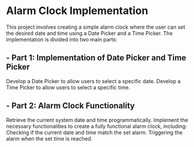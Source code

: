 # Alarm Clock Implementation
This project involves creating a simple alarm clock where the user can set the desired date and time using a Date Picker and a Time Picker. The implementation is divided into two main parts:

## - Part 1: Implementation of Date Picker and Time Picker
Develop a Date Picker to allow users to select a specific date. Develop a Time Picker to allow users to select a specific time.

## - Part 2: Alarm Clock Functionality
Retrieve the current system date and time programmatically. Implement the necessary functionalities to create a fully functional alarm clock, including: Checking if the current date and time match the set alarm. Triggering the alarm when the set time is reached.
